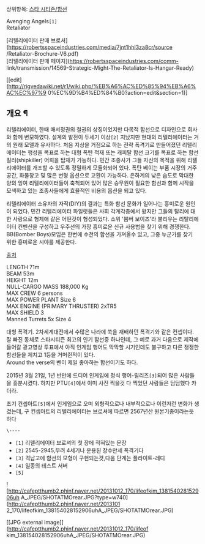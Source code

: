 상위항목: [스타 시티즌/함선](%EC%8A%A4%ED%83%80%20%EC%8B%9C%ED%8B%B0%EC%A6%8C/%ED%95%A8%EC%84%A0.md)

Avenging Angels`[1]`  
Retaliator

[리텔리에이터 판매 브로셔](https://robertsspaceindustries.com/media/7jnt1hhl3za8cr/source
/Retaliator-Brochure-V6.pdf)  
[리텔리에이터 판매 페이지](https://robertsspaceindustries.com/comm-
link/transmission/14569-Strategic-Might-The-Retaliator-Is-Hangar-Ready)

[[edit](http://rigvedawiki.net/r1/wiki.php/%EB%A6%AC%ED%85%94%EB%A6%AC%EC%97%9
0%EC%9D%B4%ED%84%B0?action=edit&section=1)]

## 개요 ¶

  

리텔리에이터, 한때 매서정권의 철권의 상징이었지만 다목적 함선으로 디자인으로 회사와 함께 변모하였다. 설계의 발전이 두세기 이상`[2]`
지났지만 현대의 리텔리에이터는 거의 원래 모델과 유사하다. 처음 지상을 거점으로 하는 전략 폭격기로 만들어졌던 리텔리에이터는 행성을 목표로
하는 대형 폭탄 적재 또는 캐피탈 함선 크기를 목표로 하는 함선킬러(shipkiller) 어뢰을 탑재가 가능하다. 민간 조종사가 그들 자신의
목적을 위해 리텔리에이터를 개조할 수 있도록 정밀하게 모듈화되어 있다. 폭탄 베이는 부품 시장의 거주공간, 화물창고 및 많은 변형 옵션으로
교환이 가능하다. 은하계의 낮은 습도로 막대한 양의 잉여 리텔리에이터들이 축척되어 있어 많은 승무원이 필요한 함선과 함께 시작을 모색하고
있는 조종사들에게 효율적인 비용의 옵션을 되고 있다.

  
  

리텔리에이터 소유자의 자작(DIY)의 결과는 특화 함선 문화가 일어나는 흥미로운 원인이 되었다. 민간 리텔리에이터 파일럿들은 사회
각계각층에서 왔지만 그들의 탈리에 대한 사랑으로 형제애 같은 어떤것이 형성되었다. 소위 '붐버 보이즈'라 불리우는 리탈리에이터 컨벤션을
구성하고 우주선의 가장 흥미로운 신규 사용법을 찾기 위해 경쟁한다. BB(Bomber Boys)모임은 한번에 수천의 함선을 가져올수 있고,
그중 누군가를 찾기 위한 흥미로운 시야를 제공한다.

  

[출처](http://cafe.naver.com/starcitizenkorea/book4010853/352)

  
  

LENGTH 71m  
BEAM 53m  
HEIGHT 12m  
NULL-CARGO MASS 188,000 Kg  
MAX CREW 6 persons  
MAX POWER PLANT Size 6  
MAX ENGINE (PRIMARY THRUSTER) 2xTR5  
MAX SHIELD 3  
Manned Turrets 5x Size 4

  
  
  
  
  
  

대형 폭격기. 2차세계대전에서 수많은 나라에 쑥을 재배하던 폭격기와 같은 컨셉이다.  
잘 빠진 동체로 스타시티즌 최고의 인기 함선중 하나인데, 그 예로 과거 다음으로 제작에 들어갈 광고영상 투표에서 아직 인게임 행어도 막막할
시기인데도 불구하고 다른 쟁쟁한 함선들을 제치고 1등을 거머쥔적이 있다.  
Around the verse의 벤이 제일 좋아하는 함선이기도 하다.

  

2015년 3월 21일, 1년 반만에 드디어 인게임에 정식 행어-릴리즈`[3]`되어 많은 사람들을 흥분시켰다. 하지만 PTU`[4]`에서
이미 사진 찍을것 다 찍었던 사람들은 덤덤했다 카더라.

  
  

초기 컨셉아트`[5]`에서 인게임으로 오며 외형적으로나 내부적으로나 이런저런 변화가 생겼는데, 구 컨셉아트의 리텔리에이터는 브로셔에 따르면
2567년산 원본기종이라는듯 하다

`\----`

  * `[1]` 리텔리에이터 브로셔의 첫 장에 적혀있는 문장
  * `[2]` 2545-2945,무려 4세기나 운용된 장수만세 폭격기다
  * `[3]` 격납고에 함선의 모형이 구현되는것,다음 단계는 플라이트-레디
  * `[4]` 일종의 테스트 서버
  * `[5]`

![http://cafeptthumb2.phinf.naver.net/20131012_170/lifeofkim_138154028152906uh
A_JPEG/SHOTATMOrear.JPG?type=w740](http://cafeptthumb2.phinf.naver.net/2013101
2_170/lifeofkim_138154028152906uhA_JPEG/SHOTATMOrear.JPG)

[[JPG external image]](http://cafeptthumb2.phinf.naver.net/20131012_170/lifeof
kim_138154028152906uhA_JPEG/SHOTATMOrear.JPG)

